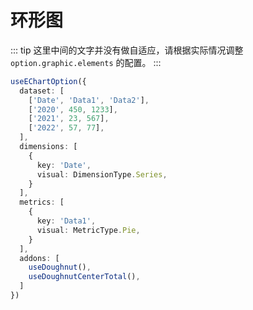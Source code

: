<script setup>
import DoughnutDemo from './demo/DoughnutDemo'
</script>

# 环形图

::: tip
这里中间的文字并没有做自适应，请根据实际情况调整 `option.graphic.elements` 的配置。
:::

<DoughnutDemo />

```ts
useEChartOption({
  dataset: [
    ['Date', 'Data1', 'Data2'],
    ['2020', 450, 1233],
    ['2021', 23, 567],
    ['2022', 57, 77],
  ],
  dimensions: [
    {
      key: 'Date',
      visual: DimensionType.Series,
    }
  ],
  metrics: [
    {
      key: 'Data1',
      visual: MetricType.Pie,
    }
  ],
  addons: [
    useDoughnut(),
    useDoughnutCenterTotal(),
  ]
})
```



